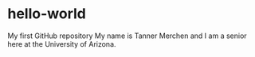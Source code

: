 # hello-world
My first GitHub repository
My name is Tanner Merchen and I am a senior here at the University of Arizona.
